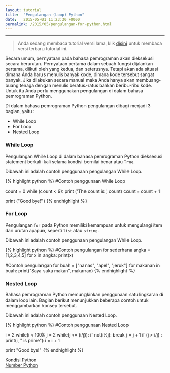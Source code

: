 ```yaml
---
layout: tutorial
title:  "Pengulangan (Loop) Python"
date:   2015-05-01 11:23:30 +0000
permalink: /2015/05/pengulangan-for-python.html
---
```


---
> Anda sedang membaca tutorial versi lama, klik [disini](/tutorial/loop-python) untuk membaca versi terbaru tutorial ini.

Secara umum, pernyataan pada bahasa pemrograman akan dieksekusi secara berurutan. Pernyataan pertama dalam sebuah fungsi dijalankan pertama, diikuti oleh yang kedua, dan seterusnya. Tetapi akan ada situasi dimana Anda harus menulis banyak kode, dimana kode tersebut sangat banyak. Jika dilakukan secara manual maka Anda hanya akan membuang-buang tenaga dengan menulis beratus-ratus bahkan beribu-ribu kode. Untuk itu Anda perlu menggunakan pengulangan di dalam bahasa pemrograman Python.

Di dalam bahasa pemrograman Python pengulangan dibagi menjadi 3 bagian, yaitu :
- While Loop
- For Loop
- Nested Loop

### While Loop
Pengulangan While Loop di dalam bahasa pemrograman Python dieksesusi statement berkali-kali selama kondisi bernilai benar atau `True`.

Dibawah ini adalah contoh penggunaan pengulangan While Loop.


{% highlight python %}
#Contoh penggunaan While Loop

count = 0
while (count < 9):
    print ('The count is:', count)
    count = count + 1

print ("Good bye!")
{% endhighlight %}

### For Loop
Pengulangan `for` pada Python memiliki kemampuan untuk mengulangi item dari urutan apapun, seperti `list` atau `string`.

Dibawah ini adalah contoh penggunaan pengulangan While Loop.

{% highlight python %}
#Contoh pengulangan for sederhana
angka = [1,2,3,4,5]
for x in angka:
    print(x)

#Contoh pengulangan for
buah = ["nanas", "apel", "jeruk"]
for makanan in buah:
    print("Saya suka makan", makanan)
{% endhighlight %}
    
### Nested Loop
Bahasa pemrograman Python memungkinkan penggunaan satu lingkaran di dalam loop lain. Bagian berikut menunjukkan beberapa contoh untuk menggambarkan konsep tersebut. 

Dibawah ini adalah contoh penggunaan Nested Loop.

{% highlight python %}
#Contoh penggunaan Nested Loop

i = 2
while(i < 100):
    j = 2
    while(j <= (i/j)):
        if not(i%j): break
        j = j + 1
    if (j > i/j) : print(i, " is prime")
    i = i + 1

print "Good bye!"
{% endhighlight %}


<div class="row navigation-tutorial">
    <div class="col-md-6 prev-tutorial">
        <a href="/tutorial/kondisi-if-else-python"><i class="fas fa-arrow-circle-left"></i>Kondisi Python</a>
    </div>
    <div class="col-md-6 next-tutorial">
        <a href="/tutorial/number-python" class="hoverable">Number Python<i class="fas fa-arrow-circle-right"></i></a>
    </div>
</div>
